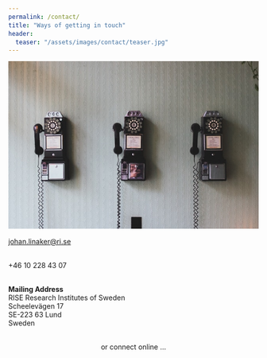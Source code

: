 ```yaml
---
permalink: /contact/
title: "Ways of getting in touch"
header:
  teaser: "/assets/images/contact/teaser.jpg"
---
```



<div class="thumbnail-container">
<img src="/assets/images/contact/teaser.jpg" alt="https://unsplash.com/photos/flat-screen-tv-0bTdk1u42KY"></div>

<p><span><i class="fa fa-envelope"></i><a href="mailto:johan.linaker@ri.se" target="_blank"> johan.linaker@ri.se</a></span><br /><br /></p>

<p><span><i class="fa fa-phone"></i>+46 10 228 43 07</span><br /><br /></p>

<p><span><b>Mailing Address</b><br />
RISE Research Institutes of Sweden<br />
Scheelevägen 17<br />
SE-223 63 Lund<br />
Sweden<br />
</span></p>

<div class="d-block d-sm-none" style="text-align: center;"><br />
  or connect online ... <br />
</div>
